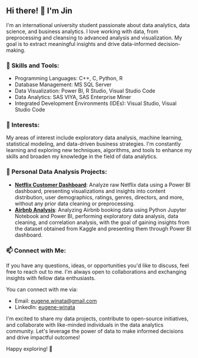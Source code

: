 ## Hi there! 👋 I'm **Jin**

I'm an international university student passionate about data analytics, data science, and business analytics. I love working with data, from preprocessing and cleansing to advanced analysis and visualization. My goal is to extract meaningful insights and drive data-informed decision-making.

### 🔭 Skills and Tools:

- Programming Languages: C++, C, Python, R
- Database Management: MS SQL Server
- Data Visualization: Power BI, R Studio, Visual Studio Code
- Data Analytics: SAS VIYA, SAS Enterprise Miner
- Integrated Development Environments (IDEs): Visual Studio, Visual Studio Code

### 🌱 Interests:

My areas of interest include exploratory data analysis, machine learning, statistical modeling, and data-driven business strategies. I'm constantly learning and exploring new techniques, algorithms, and tools to enhance my skills and broaden my knowledge in the field of data analytics.

### 📂 Personal Data Analysis Projects:

- [**Netflix Customer Dashboard**](https://github.com/JinnOppa/Netflix-Dashboard): Analyze raw Netflix data using a Power BI dashboard, presenting visualizations and insights into content distribution, user demographics, ratings, genres, directors, and more, without any prior data cleaning or preprocessing.
- [**Airbnb Analysis**](https://github.com/JinnOppa/EDA-Airbnb): Analyzing Airbnb booking data using Python Jupyter Notebook and Power BI, performing exploratory data analysis, data cleaning, and correlation analysis, with the goal of gaining insights from the dataset obtained from Kaggle and presenting them through Power BI dashboard.
<!--- **Project 2**: Conducted sentiment analysis on social media data to gauge public opinion towards a new product launch, providing valuable insights for targeted marketing campaigns.
- **Project 3**: Built a predictive model using machine learning algorithms to forecast sales for a retail chain, optimizing inventory management and reducing stockouts by 20%.--->

### 📫 Connect with Me:

If you have any questions, ideas, or opportunities you'd like to discuss, feel free to reach out to me. I'm always open to collaborations and exchanging insights with fellow data enthusiasts.

You can connect with me via:

- Email: [eugene.winata@gmail.com](eugene.winata@gmail.com)
- LinkedIn: [eugene-winata](https://www.linkedin.com/in/eugene-winata/)

I'm excited to share my data projects, contribute to open-source initiatives, and collaborate with like-minded individuals in the data analytics community. Let's leverage the power of data to make informed decisions and drive impactful outcomes!

Happy exploring! 🚀
